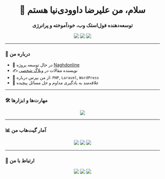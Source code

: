 <h1 align="center">👋 سلام، من علیرضا داوودی‌نیا هستم</h1>
<h3 align="center">توسعه‌دهنده فول‌استک وب، خودآموخته و پرانرژی</h3>

<p align="center">
  <a href="https://naghdonline.com" target="_blank"><img src="https://img.shields.io/badge/Working%20on-Naghdonline-blue?style=flat-square&logo=google-chrome"></a>
  <a href="https://blog.alirezadev.com" target="_blank"><img src="https://img.shields.io/badge/Blog-alirezadev.com-orange?style=flat-square&logo=dev.to"></a>
  <a href="mailto:alireza@example.com"><img src="https://img.shields.io/badge/Contact-Me-green?style=flat-square&logo=gmail"></a>
</p>

---

### 🧠 درباره من

- 🔭 در حال توسعه پروژه [Naghdonline](https://naghdonline.com)
- ✍️ نویسنده مقالات در [وبلاگ شخصی](https://blog.alirezadev.com)
- 💬 از من بپرس درباره: `PHP`, `Laravel`, `WordPress`
- 🎯 علاقه‌مند به یادگیری مداوم و حل مسائل پیچیده

---

### 🛠️ مهارت‌ها و ابزارها

<p align="center">
  <img src="https://skillicons.dev/icons?i=php,laravel,wordpress,html,css,js,ts,react,nextjs,tailwind,sass,bootstrap,python,mysql,mongodb,docker,git,linux,nginx,postman,opencv,photoshop,firebase" />
</p>

---

### 📊 آمار گیت‌هاب من

<p align="center">
  <img src="https://github-readme-stats.vercel.app/api?username=alirezadnia&show_icons=true&theme=radical" />
  <img src="https://github-readme-stats.vercel.app/api/top-langs/?username=alirezadnia&layout=compact&theme=radical" />
  <img src="https://github-readme-streak-stats.herokuapp.com/?user=alirezadnia&theme=radical" />
</p>

---

### 🤝 ارتباط با من

<p align="center">
  <a href="https://linkedin.com/in/alirezadnia" target="_blank"><img src="https://img.shields.io/badge/LinkedIn-Alireza%20Davoodinia-blue?style=flat-square&logo=linkedin"></a>
  <a href="https://twitter.com/alirezadev" target="_blank"><img src="https://img.shields.io/badge/Twitter-@alirezadev-blue?style=flat-square&logo=twitter"></a>
  <a href="https://instagram.com/alirezadev" target="_blank"><img src="https://img.shields.io/badge/Instagram-@alirezadev-purple?style=flat-square&logo=instagram"></a>
</p>
